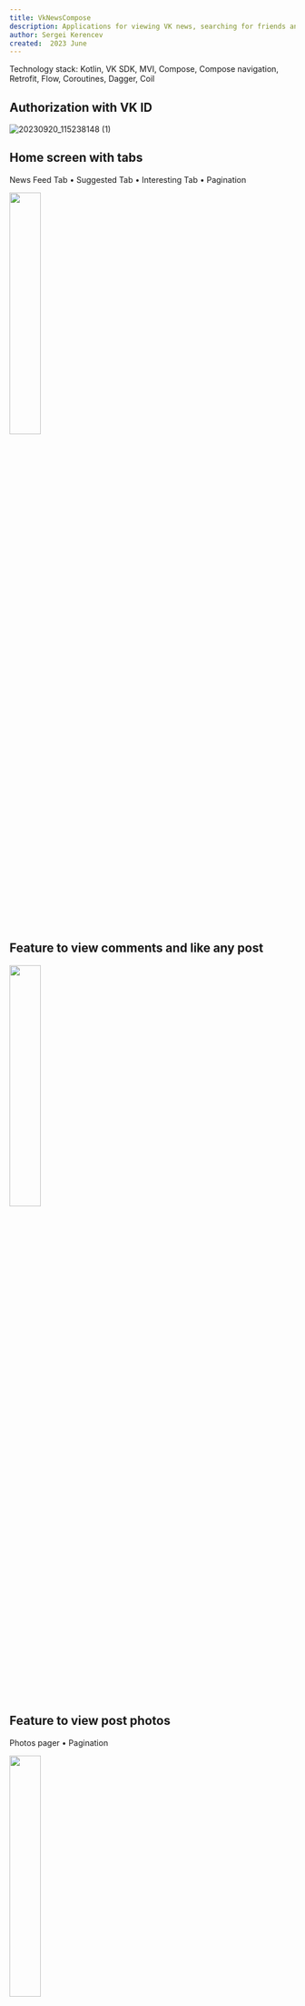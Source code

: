 ```yaml
---
title: VkNewsCompose
description: Applications for viewing VK news, searching for friends and communities, viewing profiles and photos
author: Sergei Kerencev
created:  2023 June
---
```


Technology stack: Kotlin, VK SDK, MVI, Compose, Compose navigation, Retrofit, Flow, Coroutines, Dagger, Coil

## Authorization with VK ID
![20230920_115238148 (1)](https://github.com/Kerencev/VkNewsCompose/assets/97218034/5b3e7003-10cf-41ca-b02f-e64b7be03828)

## Home screen with tabs
News Feed Tab • Suggested Tab • Interesting Tab • Pagination
<p>
  <img src="https://github.com/Kerencev/VkNewsCompose/assets/97218034/7731b7e5-87b3-4a1e-86ba-cefa92622937" width="33%"/>
</p>

## Feature to view comments and like any post
<p>
  <img src="https://github.com/Kerencev/VkNewsCompose/assets/97218034/00f5263b-30c0-4d40-b1c5-1d4f2876c8d4" width="33%"/>
</p>

## Feature to view post photos
Photos pager • Pagination
<p>
  <img src="https://github.com/Kerencev/VkNewsCompose/assets/97218034/ac221c24-8a49-43d1-8882-5fef229e26b7" width="33%"/>
</p>

## Friends and Communities Search Screen
Search with debounce
<p>
  <img src="https://github.com/Kerencev/VkNewsCompose/assets/97218034/bb1c2fc8-0adc-43ce-826f-3a53c60bb4a2" width="33%"/>
</p>

## Feature to navigate to the profile from different parts of the application
News Feed • Suggested • Interesting • Search • Comments
<p>
  <img src="https://github.com/Kerencev/VkNewsCompose/assets/97218034/7fd8dba4-9761-4bf5-8786-99caa8674047" width="33%"/>
</p>

## Profile Screen
User Profile or Group Profile • Profile info • Displaying the platform • Friends • Profile Photos • Wall with pagination • Sign out
<p>
  <img src="https://github.com/Kerencev/VkNewsCompose/assets/97218034/8a0700be-d842-4fb6-ac68-a21ba46e3a68" width="33%"/>
  <img src="https://github.com/Kerencev/VkNewsCompose/assets/97218034/e561914a-53b2-4db7-9ba5-9c9d10a7328a" width="33%"/>
</p>

## Night theme and landscape orientation support
<p>
  <img src="https://github.com/Kerencev/VkNewsCompose/assets/97218034/549ab368-60f3-4f37-91a1-08c11da5795f" width="33%"/>
  <img src="https://github.com/Kerencev/VkNewsCompose/assets/97218034/8fde19bf-647f-4538-9e7a-7e61f7921727" width="33%"/>
</p>

## Handling download states and server errors
<p>
  <img src="https://github.com/Kerencev/VkNewsCompose/assets/97218034/12154b88-ed86-4f53-80c7-aff93912402b" width="33%"/>
  <img src="https://github.com/Kerencev/VkNewsCompose/assets/97218034/169aa378-1e1d-4bc0-970b-18b106cf88c5" width="33%"/>
</p>
